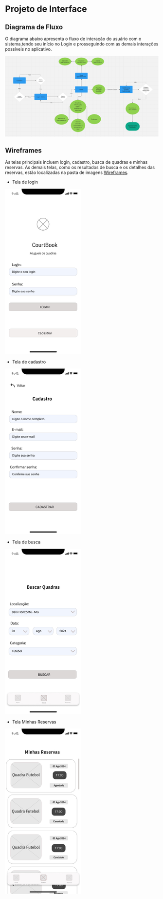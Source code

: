 
# Projeto de Interface

## Diagrama de Fluxo

O diagrama abaixo apresenta o fluxo de interação do usuário com o sistema,tendo seu início no Login e prosseguindo com as demais interações possíveis no aplicativo.

<div align="center"><img src="./img/fluxoUser.PNG"  title="Fluxo do Usuário"></div>

## Wireframes

As telas principais incluem login, cadastro, busca de quadras e minhas reservas. As demais telas, como os resultados de busca e os detalhes das reservas, estão localizadas na pasta de imagens [Wireframes](https://github.com/ICEI-PUC-Minas-PMV-ADS/pmv-ads-2024-2-e3-proj-mov-t4-courtbook/tree/main/docs/img/Wireframe_CourtBook).

* Tela de login

<img src="img/Wireframe_CourtBook/wireframe_courtbook_1.jpg" alt="CourtBook" width="250">

* Tela de cadastro

<img src="img/Wireframe_CourtBook/wireframe_courtbook_3.jpg" alt="CourtBook" width="250">

* Tela de busca

<img src="img/Wireframe_CourtBook/wireframe_courtbook_4.jpg" alt="CourtBook" width="250">

* Tela Minhas Reservas

<img src="img/Wireframe_CourtBook/wireframe_courtbook_7.jpg" alt="CourtBook" width="250">
